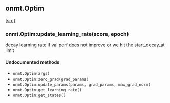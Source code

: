 <a name="onmt.Optim.dok"></a>


## onmt.Optim ##


<a class="entityLink" href="https://github.com/opennmt/opennmt/blob/b8ee79ced285a1b7f5720f7e1473e4955a23e9f1/lib/train/optim.lua#L111">[src]</a>
<a name="onmt.Optim:update_learning_rate"></a>


### onmt.Optim:update_learning_rate(score, epoch) ###

decay learning rate if val perf does not improve or we hit the start_decay_at limit


#### Undocumented methods ####

<a name="onmt.Optim"></a>
 * `onmt.Optim(args)`
<a name="onmt.Optim:zero_grad"></a>
 * `onmt.Optim:zero_grad(grad_params)`
<a name="onmt.Optim:update_params"></a>
 * `onmt.Optim:update_params(params, grad_params, max_grad_norm)`
<a name="onmt.Optim:get_learning_rate"></a>
 * `onmt.Optim:get_learning_rate()`
<a name="onmt.Optim:get_states"></a>
 * `onmt.Optim:get_states()`
